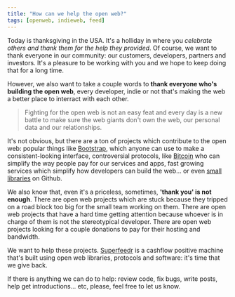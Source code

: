 ```yaml
---
title: "How can we help the open web?"
tags: [openweb, indieweb, feed]
---
```


Today is thanksgiving in the USA. It's a holliday in where you *celebrate others and thank them for the help they provided*. Of course, we want to thank everyone in our community: our customers, developers, partners and investors. It's a pleasure to be working with you and we hope to keep doing that for a long time.

However, we also want to take a couple words to **thank everyone who's building the open web**, every developer, indie or not that's making the web a better place to interract with each other. 

> Fighting for the open web is not an easy feat and every day is a new battle to make sure the web giants don't own the web, our personal data and our relationships. 

It's not obvious, but there are a ton of projects which contribute to the open web: popular things like [Bootstrap](http://getbootstrap.com/), which anyone can use to make a consistent-looking interface, controversial protocols, like [Bitcoin](http://bitcoin.org/en/) who can simplify the way people pay for our services and apps, fast growing services which simplify how developers can build the web... or even [small libraries](https://github.com/node-xmpp/node-xmpp) on Github.

We also know that, even it's a priceless, sometimes, **'thank you' is not enough**. There are open web projects which are stuck because they tripped on a road block too big for the small team working on them. There are open web projects that have a hard time getting attention because whoever is in charge of them is not the stereotypical developer. There are open web projects looking for a couple donations to pay for their hosting and bandwidth.

We want to help these projects. [Superfeedr](http://superfeedr.com) is a cashflow positive machine that's built using open web libraries, protocols and software: it's time that we give back.

If there is anything we can do to help: review code, fix bugs, write posts, help get introductions... etc, please, feel free to let us know.

